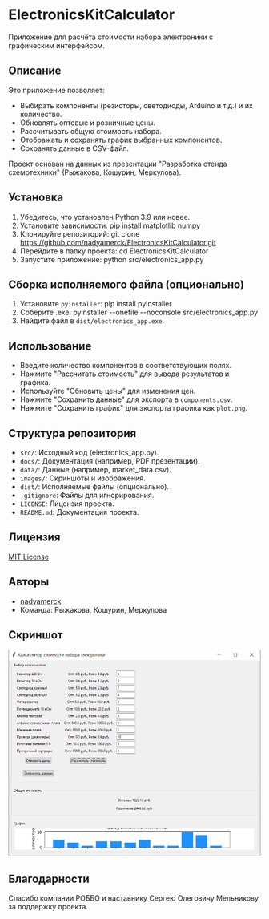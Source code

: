 # ElectronicsKitCalculator

Приложение для расчёта стоимости набора электроники с графическим интерфейсом.

## Описание
Это приложение позволяет:
- Выбирать компоненты (резисторы, светодиоды, Arduino и т.д.) и их количество.
- Обновлять оптовые и розничные цены.
- Рассчитывать общую стоимость набора.
- Отображать и сохранять график выбранных компонентов.
- Сохранять данные в CSV-файл.

Проект основан на данных из презентации "Разработка стенда схемотехники" (Рыжакова, Кошурин, Меркулова).

## Установка
1. Убедитесь, что установлен Python 3.9 или новее.
2. Установите зависимости: pip install matplotlib numpy
3. Клонируйте репозиторий: git clone https://github.com/nadyamerck/ElectronicsKitCalculator.git
4. Перейдите в папку проекта: cd ElectronicsKitCalculator
5. Запустите приложение: python src/electronics_app.py

## Сборка исполняемого файла (опционально)
1. Установите `pyinstaller`: pip install pyinstaller
2. Соберите .exe: pyinstaller --onefile --noconsole src/electronics_app.py
3. Найдите файл в `dist/electronics_app.exe`.

## Использование
- Введите количество компонентов в соответствующих полях.
- Нажмите "Рассчитать стоимость" для вывода результатов и графика.
- Используйте "Обновить цены" для изменения цен.
- Нажмите "Сохранить данные" для экспорта в `components.csv`.
- Нажмите "Сохранить график" для экспорта графика как `plot.png`.

## Структура репозитория
- `src/`: Исходный код (electronics_app.py).
- `docs/`: Документация (например, PDF презентации).
- `data/`: Данные (например, market_data.csv).
- `images/`: Скриншоты и изображения.
- `dist/`: Исполняемые файлы (опционально).
- `.gitignore`: Файлы для игнорирования.
- `LICENSE`: Лицензия проекта.
- `README.md`: Документация проекта.

## Лицензия
[MIT License](LICENSE)

## Авторы
- [nadyamerck](https://github.com/nadyamerk)
- Команда: Рыжакова, Кошурин, Меркулова

## Скриншот
![Скриншот приложения](images/screenshot.png)

## Благодарности
Спасибо компании РОББО и наставнику Сергею Олеговичу Мельникову за поддержку проекта.